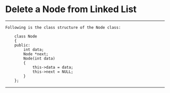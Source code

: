 # Delete a Node from Linked List

***************************************************************
 
    Following is the class structure of the Node class:

        class Node
        {
        public:
	        int data;
	        Node *next;
	        Node(int data)
	        {
		        this->data = data;
		        this->next = NULL;
	        }
        };

****************************************************************